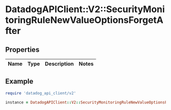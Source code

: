 # DatadogAPIClient::V2::SecurityMonitoringRuleNewValueOptionsForgetAfter

## Properties

| Name | Type | Description | Notes |
| ---- | ---- | ----------- | ----- |

## Example

```ruby
require 'datadog_api_client/v2'

instance = DatadogAPIClient::V2::SecurityMonitoringRuleNewValueOptionsForgetAfter.new()
```


